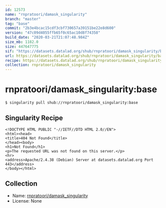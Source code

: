 ```yaml
---
id: 12573
name: "rnpratoori/damask_singularity"
branch: "master"
tag: "base"
commit: "2b3e4bcac15cdf3cbf730657a39151be22e8d600"
version: "47c09d4055ffb65f0c65ac10d8f74358"
build_date: "2020-03-21T21:07:48.984Z"
size_mb: 1182.0
size: 447647775
sif: "https://datasets.datalad.org/shub/rnpratoori/damask_singularity/base/2020-03-21-2b3e4bca-47c09d40/47c09d4055ffb65f0c65ac10d8f74358.sif"
url: https://datasets.datalad.org/shub/rnpratoori/damask_singularity/base/2020-03-21-2b3e4bca-47c09d40/
recipe: https://datasets.datalad.org/shub/rnpratoori/damask_singularity/base/2020-03-21-2b3e4bca-47c09d40/Singularity
collection: rnpratoori/damask_singularity
---
```


# rnpratoori/damask_singularity:base

```bash
$ singularity pull shub://rnpratoori/damask_singularity:base
```

## Singularity Recipe

```singularity
<!DOCTYPE HTML PUBLIC "-//IETF//DTD HTML 2.0//EN">
<html><head>
<title>404 Not Found</title>
</head><body>
<h1>Not Found</h1>
<p>The requested URL was not found on this server.</p>
<hr>
<address>Apache/2.4.38 (Debian) Server at datasets.datalad.org Port 443</address>
</body></html>
```

## Collection

 - Name: [rnpratoori/damask_singularity](https://github.com/rnpratoori/damask_singularity)
 - License: None

